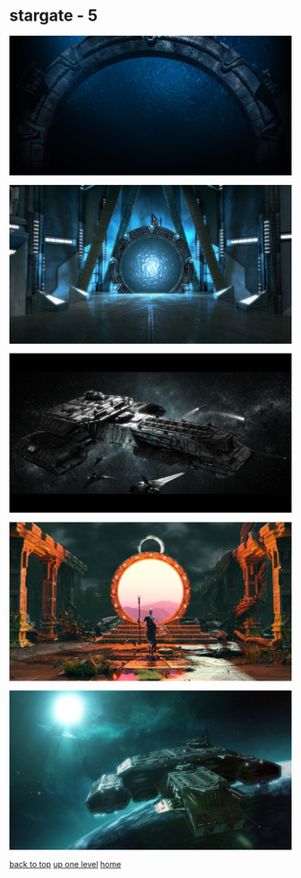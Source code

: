 # stargate - 5
[![9191727263d39b99_Stargate - 1220x604.jpg](/desktop/stargate/9191727263d39b99_Stargate%20-%201220x604.jpg "9191727263d39b99_Stargate - 1220x604.jpg")](https://raw.githubusercontent.com/buckmanc/wallpapers/main/desktop/stargate/9191727263d39b99_Stargate%20-%201220x604.jpg)

[![wallhaven_42yg7m_2560x1440.jpg](/desktop/stargate/wallhaven_42yg7m_2560x1440.jpg "wallhaven_42yg7m_2560x1440.jpg")](https://raw.githubusercontent.com/buckmanc/wallpapers/main/desktop/stargate/wallhaven_42yg7m_2560x1440.jpg)

[![wallhaven_48g3k0_1920x1080.jpg](/desktop/stargate/wallhaven_48g3k0_1920x1080.jpg "wallhaven_48g3k0_1920x1080.jpg")](https://raw.githubusercontent.com/buckmanc/wallpapers/main/desktop/stargate/wallhaven_48g3k0_1920x1080.jpg)

[![wallhaven_5wq8q3_1920x1080.jpg](/desktop/stargate/wallhaven_5wq8q3_1920x1080.jpg "wallhaven_5wq8q3_1920x1080.jpg")](https://raw.githubusercontent.com/buckmanc/wallpapers/main/desktop/stargate/wallhaven_5wq8q3_1920x1080.jpg)

[![wallhaven_nm1lyk_1920x1080.jpg](/desktop/stargate/wallhaven_nm1lyk_1920x1080.jpg "wallhaven_nm1lyk_1920x1080.jpg")](https://raw.githubusercontent.com/buckmanc/wallpapers/main/desktop/stargate/wallhaven_nm1lyk_1920x1080.jpg)


</p>
</details>


[back to top](#)
[up one level](/desktop/README.MD)
[home](/)
